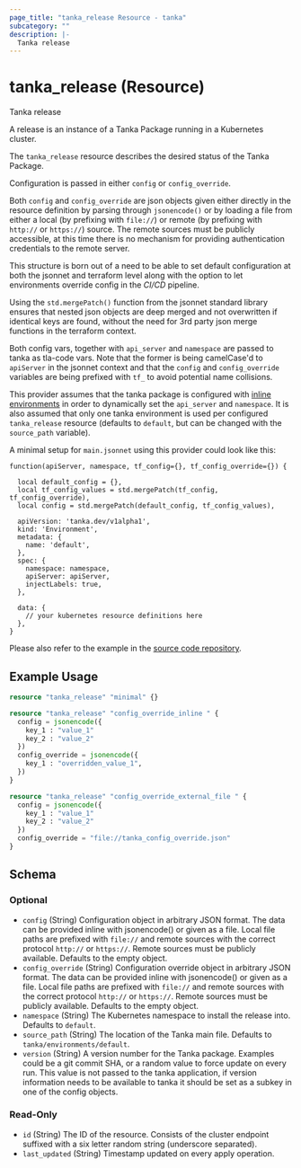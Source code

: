 ```yaml
---
page_title: "tanka_release Resource - tanka"
subcategory: ""
description: |-
  Tanka release
---
```


# tanka_release (Resource)

Tanka release

A release is an instance of a Tanka Package running in a Kubernetes cluster.

The `tanka_release` resource describes the desired status of the Tanka Package.

Configuration is passed in either `config` or `config_override`.

Both `config` and `config_override` are json objects given either directly in the resource definition by parsing through `jsonencode()` or by loading a file from either a local (by prefixing with `file://`) or remote (by prefixing with `http://` or `https://`) source. The remote sources must be publicly accessible, at this time there is no mechanism for providing authentication credentials to the remote server.

This structure is born out of a need to be able to set default configuration at both the jsonnet and terraform level along with the option to let environments override config in the *CI/CD* pipeline.

Using the `std.mergePatch()` function from the jsonnet standard library ensures that nested json objects are deep merged and not overwritten if identical keys are found, without the need for 3rd party json merge functions in the terraform context.

Both config vars, together with `api_server` and `namespace` are passed to tanka as tla-code vars. Note that the former is being camelCase'd to `apiServer` in the jsonnet context and that the `config` and `config_override` variables are being prefixed with `tf_` to avoid potential name collisions.

This provider assumes that the tanka package is configured with [inline environments](https://tanka.dev/inline-environments) in order to dynamically set the `api_server` and `namespace`. It is also assumed that only one tanka environment is used per configured `tanka_release` resource (defaults to `default`, but can be changed with the `source_path` variable).

A minimal setup for `main.jsonnet` using this provider could look like this:

```jsonnet
function(apiServer, namespace, tf_config={}, tf_config_override={}) {

  local default_config = {},
  local tf_config_values = std.mergePatch(tf_config, tf_config_override),
  local config = std.mergePatch(default_config, tf_config_values),

  apiVersion: 'tanka.dev/v1alpha1',
  kind: 'Environment',
  metadata: {
    name: 'default',
  },
  spec: {
    namespace: namespace,
    apiServer: apiServer,
    injectLabels: true,
  },

  data: {
    // your kubernetes resource definitions here
  },
}
```

Please also refer to the example in the [source code repository](https://github.com/Danalock/terraform-provider-tanka).

## Example Usage

```terraform
resource "tanka_release" "minimal" {}

resource "tanka_release" "config_override_inline " {
  config = jsonencode({
    key_1 : "value_1"
    key_2 : "value_2"
  })
  config_override = jsonencode({
    key_1 : "overridden_value_1",
  })
}

resource "tanka_release" "config_override_external_file " {
  config = jsonencode({
    key_1 : "value_1"
    key_2 : "value_2"
  })
  config_override = "file://tanka_config_override.json"
}
```

<!-- schema generated by tfplugindocs -->
## Schema

### Optional

- `config` (String) Configuration object in arbitrary JSON format. The data can be provided inline with jsonencode() or given as a file. Local file paths are prefixed with `file://` and remote sources with the correct protocol `http://` or `https://`. Remote sources must be publicly available. Defaults to the empty object.
- `config_override` (String) Configuration override object in arbitrary JSON format. The data can be provided inline with jsonencode() or given as a file. Local file paths are prefixed with `file://` and remote sources with the correct protocol `http://` or `https://`. Remote sources must be publicly available. Defaults to the empty object.
- `namespace` (String) The Kubernetes namespace to install the release into. Defaults to `default`.
- `source_path` (String) The location of the Tanka main file. Defaults to `tanka/environments/default`.
- `version` (String) A version number for the Tanka package. Examples could be a git commit SHA, or a random value to force update on every run. This value is not passed to the tanka application, if version information needs to be available to tanka it should be set as a subkey in one of the config objects.

### Read-Only

- `id` (String) The ID of the resource. Consists of the cluster endpoint suffixed with a six letter random string (underscore separated).
- `last_updated` (String) Timestamp updated on every apply operation.
